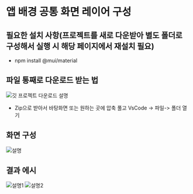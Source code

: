# 앱 배경 공통 화면 레이어 구성

## 필요한 설치 사항(프로젝트를 새로 다운받아 별도 폴더로 구성해서 실행 시 해당 페이지에서 재설치 필요)
- npm install @mui/material

## 파일 통째로 다운로드 받는 법

![깃 프로젝트 다운로드 설명](https://github.com/yu-se23/sportspie-web/assets/96680128/a6cb3358-32b8-4e95-8249-d361d149f7a0)
- Zip으로 받아서 바탕화면 또는 원하는 곳에 압축 풀고 VsCode -> 파일-> 폴더 열기

## 화면 구성

![설명](https://github.com/yu-se23/sportspie-web/assets/96680128/451b68fe-cc0a-404f-9c1c-7d751c748bbd)

## 결과 에시

![설명1](https://github.com/yu-se23/sportspie-web/assets/96680128/d03b6a46-e4e7-437d-b98f-2a844c410bc5)
![설명2](https://github.com/yu-se23/sportspie-web/assets/96680128/60f9fe5c-b7ce-420f-9784-d50ab11e26f6)
